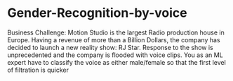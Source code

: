 # Gender-Recognition-by-voice
Business Challenge: Motion Studio is the largest Radio production house in Europe. Having a revenue of more than a Billion Dollars, the company has decided to launch a new reality show: RJ Star. Response to the show is unprecedented and the company is flooded with voice clips. You as an ML expert have to classify the voice as either male/female so that the first level of filtration is quicker
